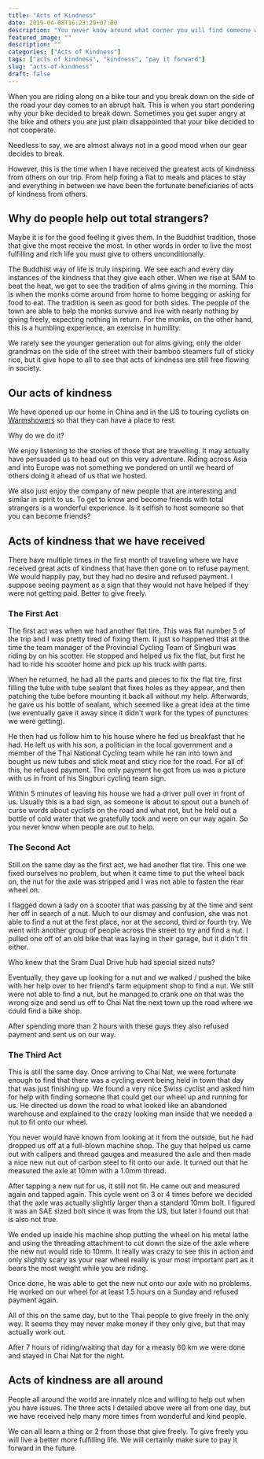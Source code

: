 ```yaml
---
title: "Acts of Kindness"
date: 2019-04-08T16:23:29+07:00
description: "You never know around what corner you will find someone who will become your savior."
featured_image: ""
description: ""
categories: ["Acts of Kindness"]
tags: ["acts of kindness", "kindness", "pay it forward"]
slug: "acts-of-kindness"
draft: false
---
```

When you are riding along on a bike tour and you break down on the side of the road your day comes to an abrupt halt. This is when you start pondering why your bike decided to break down. Sometimes you get super angry at the bike and others you are just plain disappointed that your bike decided to not cooperate. 

Needless to say, we are almost always not in a good mood when our gear decides to break. 

However, this is the time when I have received the greatest acts of kindness from others on our trip. From help fixing a flat to meals and places to stay and everything in between we have been the fortunate beneficiaries of acts of kindness from others. 

## Why do people help out total strangers?

Maybe it is for the good feeling it gives them. In the Buddhist tradition, those that give the most receive the most. In other words in order to live the most fulfilling and rich life you must give to others unconditionally. 

The Buddhist way of life is truly inspiring. We see each and every day instances of the kindness that they give each other. When we rise at 5AM to beat the heat, we get to see the tradition of alms giving in the morning. This is when the monks come around from home to home begging or asking for food to eat. The tradition is seen as good for both sides. The people of the town are able to help the monks survive and live with nearly nothing by giving freely, expecting nothing in return. For the monks, on the other hand, this is a humbling experience, an exercise in humility. 

We rarely see the younger generation out for alms giving, only the older grandmas on the side of the street with their bamboo steamers full of sticky rice, but it give hope to all to see that acts of kindness are still free flowing in society.

## Our acts of kindness

We have opened up our home in China and in the US to touring cyclists on [Warmshowers](https://www.warmshowers.org) so that they can have a place to rest. 

Why do we do it? 

We enjoy listening to the stories of those that are travelling. It may actually have persuaded us to head out on this very adventure. Riding across Asia and into Europe was not something we pondered on until we heard of others doing it ahead of us that we hosted. 

We also just enjoy the company of new people that are interesting and similar in spirit to us. To get to know and become friends with total strangers is a wonderful experience. Is it selfish to host someone so that you can become friends?

## Acts of kindness that we have received

There have multiple times in the first month of traveling where we have received great acts of kindness that have then gone on to refuse payment. We would happily pay, but they had no desire and refused payment. I suppose seeing payment as a sign that they would not have helped if they were not getting paid. Better to give freely. 

### The First Act

The first act was when we had another flat tire. This was flat number 5 of the trip and I was pretty tired of fixing them. It just so happened that at the time the team manager of the Provincial Cycling Team of Singburi was riding by on his scotter. He stopped and helped us fix the flat, but first he had to ride his scooter home and pick up his truck with parts. 

When he returned, he had all the parts and pieces to fix the flat tire, first filling the tube with tube sealant that fixes holes as they appear, and then patching the tube before mounting it back all without my help. Afterwards, he gave us his bottle of sealant, which seemed like a great idea at the time (we eventually gave it away since it didn't work for the types of punctures we were getting). 

He then had us follow him to his house where he fed us breakfast that he had. He left us with his son, a politician in the local government and a member of the Thai National Cycling team while he ran into town and bought us new tubes and stick meat and sticy rice for the road. For all of this, he refused payment. The only payment he got from us was a picture with us in front of his Singburi cycling team sign. 

Within 5 minutes of leaving his house we had a driver pull over in front of us. Usually this is a bad sign, as someone is about to spout out a bunch of curse words about cyclists on the road and what not, but he held out a bottle of cold water that we gratefully took and were on our way again. So you never know when people are out to help.

### The Second Act

Still on the same day as the first act, we had another flat tire. This one we fixed ourselves no problem, but when it came time to put the wheel back on, the nut for the axle was stripped and I was not able to fasten the rear wheel on. 

I flagged down a lady on a scooter that was passing by at the time and sent her off in search of a nut. Much to our dismay and confusion, she was not able to find a nut at the first place, nor at the second, third or fourth try. We went with another group of people across the street to try and find a nut. I pulled one off of an old bike that was laying in their garage, but it didn't fit either. 

Who knew that the Sram Dual Drive hub had special sized nuts? 

Eventually, they gave up looking for a nut and we walked / pushed the bike with her help over to her friend's farm equipment shop to find a nut. We still were not able to find a nut, but he managed to crank one on that was the wrong size and send us off to Chai Nat the next town up the road where we could find a bike shop. 

After spending more than 2 hours with these guys they also refused payment and sent us on our way. 

### The Third Act

This is still the same day. Once arriving to Chai Nat, we were fortunate enough to find that there was a cycling event being held in town that day that was just finishing up. We found a very nice Swiss cyclist and asked him for help with finding someone that could get our wheel up and running for us. He directed us down the road to what looked like an abandoned warehouse and explained to the crazy looking man inside that we needed a nut to fit onto our wheel. 

You never would have known from looking at it from the outside, but he had dropped us off at a full-blown machine shop. The guy that helped us came out with calipers and thread gauges and measured the axle and then made a nice new nut out of carbon steel to fit onto our axle. It turned out that he measured the axle at 10mm with a 1.0mm thread. 

After tapping a new nut for us, it still not fit. He came out and measured again and tapped again. This cycle went on 3 or 4 times before we decided that the axle was actually slightly larger than a standard 10mm bolt. I figured it was an SAE sized bolt since it was from the US, but later I found out that is also not true. 

We ended up inside his machine shop putting the wheel on his metal lathe and using the threading attachment to cut down the size of the axle where the new nut would ride to 10mm. It really was crazy to see this in action and only slightly scary as your rear wheel really is your most important part as it bears the most weight while you are riding. 

Once done, he was able to get the new nut onto our axle with no problems. He worked on our wheel for at least 1.5 hours on a Sunday and refused payment again. 

All of this on the same day, but to the Thai people to give freely in the only way. It seems they may never make money if they only give, but that may actually work out. 

After 7 hours of riding/waiting that day for a measly 60 km we were done and stayed in Chai Nat for the night. 

## Acts of kindness are all around

People all around the world are innately nice and willing to help out when you have issues. The three acts I detailed above were all from one day, but we have received help many more times from wonderful and kind people. 

We can all learn a thing or 2 from those that give freely. To give freely you will live a better more fulfilling life. We will certainly make sure to pay it forward in the future. 

